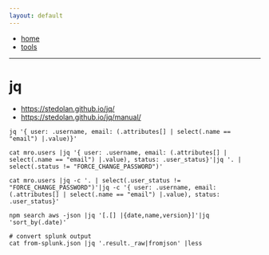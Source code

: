 ```yaml
---
layout: default
---
```

- [home](/index.md)
- [tools](/tools.md)
---
# jq
- https://stedolan.github.io/jq/
- https://stedolan.github.io/jq/manual/

```
jq '{ user: .username, email: (.attributes[] | select(.name == "email") |.value)}'

cat mro.users |jq '{ user: .username, email: (.attributes[] | select(.name == "email") |.value), status: .user_status}'|jq '. | select(.status != "FORCE_CHANGE_PASSWORD")'

cat mro.users |jq -c '. | select(.user_status != "FORCE_CHANGE_PASSWORD")'|jq -c '{ user: .username, email: (.attributes[] | select(.name == "email") |.value), status: .user_status}'

npm search aws -json |jq '[.[] |{date,name,version}]'|jq 'sort_by(.date)'

# convert splunk output
cat from-splunk.json |jq '.result._raw|fromjson' |less
```